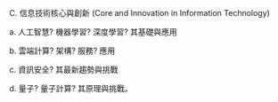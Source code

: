 C. 信息技術核心與創新 (Core and Innovation in Information Technology)

a. 人工智慧? 機器學習? 深度學習? 其基礎與應用
  
b. 雲端計算? 架構? 服務? 應用

c. 資訊安全? 其最新趨勢與挑戰

d. 量子? 量子計算? 其原理與挑戰。
